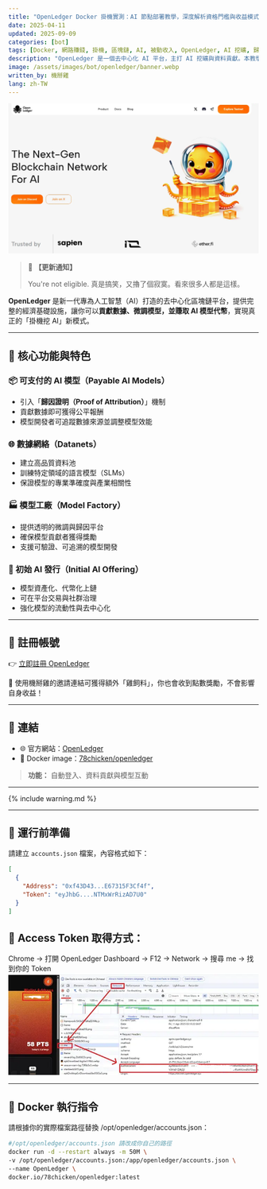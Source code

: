 ```yaml
---
title: "OpenLedger Docker 掛機實測：AI 節點部署教學，深度解析資格門檻與收益模式"
date: 2025-04-11
updated: 2025-09-09
categories: [bot]
tags: [Docker, 網路賺錢, 掛機, 區塊鏈, AI, 被動收入, OpenLedger, AI 挖礦, 歸因證明, 資格門檻]
description: "OpenLedger 是一個去中心化 AI 平台，主打 AI 挖礦與資料貢獻。本教學提供完整的 Docker 掛機部署指令，教你如何獲取 Address 與 Token。內含機掰雞真實實測心得（擼了個寂寞），並深度解析項目資格門檻與可驗證 AI 收益模式的潛在風險。"
image: /assets/images/bot/openledger/banner.webp
written_by: 機掰雞
lang: zh-TW
---
```


![OpenLedger 封面圖](/assets/images/bot/openledger/banner.webp)

> 📢 **【更新通知】**
>
> You're not eligible.
> 真是搞笑，又擼了個寂寞。看來很多人都是這樣。

**OpenLedger** 是新一代專為人工智慧（AI）打造的去中心化區塊鏈平台，提供完整的經濟基礎設施，讓你可以**貢獻數據、微調模型，並賺取 AI 模型代幣**，實現真正的「掛機挖 AI」新模式。

---

## 🧠 核心功能與特色

### 📦 可支付的 AI 模型（Payable AI Models）
- 引入「**歸因證明（Proof of Attribution）**」機制
- 貢獻數據即可獲得公平報酬
- 模型開發者可追蹤數據來源並調整模型效能

### 🌐 數據網絡（Datanets）
- 建立高品質資料池
- 訓練特定領域的語言模型（SLMs）
- 保證模型的專業準確度與產業相關性

### 🏭 模型工廠（Model Factory）
- 提供透明的微調與歸因平台
- 確保模型貢獻者獲得獎勵
- 支援可驗證、可追溯的模型開發

### 🚀 初始 AI 發行（Initial AI Offering）
- 模型資產化、代幣化上鏈
- 可在平台交易與社群治理
- 強化模型的流動性與去中心化

---

## 📝 註冊帳號

👉 [立即註冊 OpenLedger](https://testnet.openledger.xyz/?referral_code=gqp3ei3aci)

🎉 使用機掰雞的邀請連結可獲得額外「雞飼料」，你也會收到點數獎勵，不會影響自身收益！

---

## 🔗 連結

- 🌐 官方網站：[OpenLedger](https://www.openledger.xyz)
- 🐳 Docker image：[78chicken/openledger](https://hub.docker.com/r/78chicken/openledger)
> **功能：** 自動登入、資料貢獻與模型互動

---

{% include warning.md %}

---

## 📁 運行前準備

請建立 `accounts.json` 檔案，內容格式如下：

```json
[
  {
    "Address": "0xf43D43...E67315F3Cf4f",
    "Token": "eyJhbG....NTMxWrRizAD7U0"
  }
]
```

## 🔑 Access Token 取得方式：
Chrome → 打開 OpenLedger Dashboard → F12 → Network → 搜尋 me → 找到你的 Token
![OpenLedger token](/assets/images/bot/openledger/img_1.webp)

---

## 🐳 Docker 執行指令
請根據你的實際檔案路徑替換 /opt/openledger/accounts.json：

```bash
#/opt/openledger/accounts.json 請改成你自己的路徑
docker run -d --restart always -m 50M \
-v /opt/openledger/accounts.json:/app/openledger/accounts.json \
--name OpenLedger \
docker.io/78chicken/openledger:latest
```
